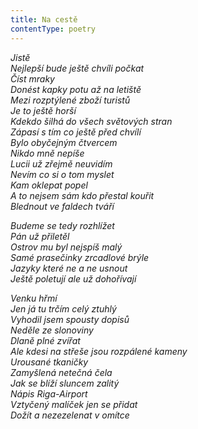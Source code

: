 ```yaml
---
title: Na cestě
contentType: poetry
---
```


<section>

_Jistě  
Nejlepší bude ještě chvíli počkat  
Číst mraky  
Donést kapky potu až na letiště  
Mezi rozptýlené zboží turistů  
Je to ještě horší  
Kdekdo šilhá do všech světových stran  
Zápasí s tím co ještě před chvílí  
Bylo obyčejným čtvercem  
Nikdo mně nepíše  
Lucii už zřejmě neuvidím  
Nevím co si o tom myslet  
Kam oklepat popel  
A to nejsem sám kdo přestal kouřit  
Blednout ve faldech tváří_

</section>

<section>

_Budeme se tedy rozhlížet  
Pán už přiletěl  
Ostrov mu byl nejspíš malý  
Samé prasečinky zrcadlové brýle  
Jazyky které ne a ne usnout  
Ještě poletují ale už dohořívají_

</section>

<section>

_Venku hřmí  
Jen já tu trčím celý ztuhlý  
Vyhodil jsem spousty dopisů  
Neděle ze slonoviny  
Dlaně plné zvířat  
Ale kdesi na střeše jsou rozpálené kameny  
Urousané tkaničky  
Zamyšlená netečná čela  
Jak se blíží sluncem zalitý  
Nápis Riga-Airport  
Vztyčený malíček jen se přidat  
Dožít a nezezelenat v omítce_

</section>
